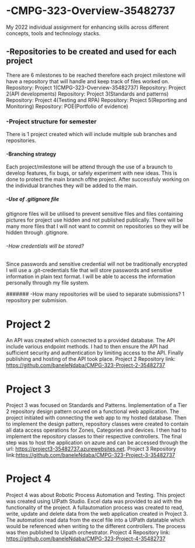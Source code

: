# -CMPG-323-Overview-35482737
My 2022 individual assignment for enhancing skills across different concepts, tools and technology stacks.

## -Repositories to be created and used for each project 
There are 6 milestones to be reached therefore each project milestone will have a repository that will handle and keep track of files worked on.
Repository: Project 1(CMPG-323-Overview-35482737)
Repository: Project 2(API developments)
Repository: Project 3(Standards and patterns)
Repository: Project 4(Testing and RPA)
Repository: Project 5(Reporting and Monitoring)
Repository: POE(Portfolio of evidence)

### -Project structure for semester
There is 1 project created which will include multiple sub branches and repositories. 

#### -Branching strategy 
Each project/milestone will be attend through the use of a braunch to develop features, fix bugs, or safely experiment with new ideas.
This is done to protect the main branch ofthe project.
After successfuly working on the individual branches they will be added to the main.

##### -Use of .gitignore file
gitignore files will be utilised to prevent sensitive files and files containing pictures for project use hidden and not published publically.
There will be many more files that I will not want to commit on repositories so they will be hidden through .gitignore.

###### -How credentials will be stored?
Since passwords and sensitive credential will not be traditionally encrypted I will use a .git-credentials file that will store passwords and sensitive information in plain text format.
I will be able to access the information personally through my file system.

####### -How many repositories will be used to separate submissions?
1 repository per submision.

# Project 2 
An API was created which connected to a provided database. The API include various endpoint methods. I had to then ensure the API had sufficient security and authentication by limiting access to the API. Finally publishing and hosting of the API took place.
Project 2 Repository link: https://github.com/baneleNdaba/CMPG-323-Project-2-35482737

# Project 3 
Project 3 was focused on Standards and Patterns. Implementation of a Tier 2 repository design pattern ocured on a functional web application. The project initiated with connecting the web app to my hosted database. Then to implement the design pattern, repository classes were created to contain all data access operations for Zones, Categories and devices. I then had to implement the repository classes to their respective controllers. The final step was to host the application on azure and can be accessed through the url: https://project3-35482737.azurewebsites.net.
Project 3 Repository link:https://github.com/baneleNdaba/CMPG-323-Project-3-35482737

# Project 4
Project 4 was about Robotic Process Automation and Testing. This project was created using UIPath Studio. Excel data was provided to aid with the functionality of the project. A fullautomation process was created to read, write, update and delete data from the web application created in Project 3. The automation read data from the excel file into a UIPath datatable which would be referenced when writing to the different controllers. The process was then published to Uipath orchestrator.
Project 4 Repository link: https://github.com/baneleNdaba/CMPG-323-Project-4-35482737


